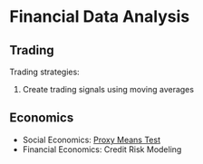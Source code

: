 # Financial Data Analysis

## Trading

Trading strategies:
1. Create trading signals using moving averages


## Economics

- Social Economics: [Proxy Means Test](https://elibrary.worldbank.org/doi/pdf/10.1596/0-8213-3313-5)
- Financial Economics: Credit Risk Modeling
